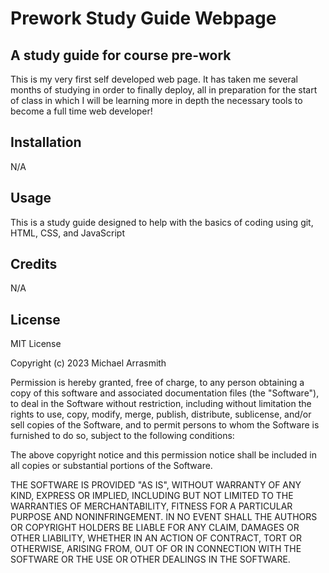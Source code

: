 # Prework Study Guide Webpage

## A study guide for course pre-work

This is my very first self developed web page. It has taken me several months of studying in order to finally deploy, all in preparation for the start of class in which I will be learning more in depth the necessary tools to become a full time web developer!

## Installation

N/A

## Usage

This is a study guide designed to help with the basics of coding using git, HTML, CSS, and JavaScript

## Credits

N/A

## License

MIT License

Copyright (c) 2023 Michael Arrasmith

Permission is hereby granted, free of charge, to any person obtaining a copy
of this software and associated documentation files (the "Software"), to deal
in the Software without restriction, including without limitation the rights
to use, copy, modify, merge, publish, distribute, sublicense, and/or sell
copies of the Software, and to permit persons to whom the Software is
furnished to do so, subject to the following conditions:

The above copyright notice and this permission notice shall be included in all
copies or substantial portions of the Software.

THE SOFTWARE IS PROVIDED "AS IS", WITHOUT WARRANTY OF ANY KIND, EXPRESS OR
IMPLIED, INCLUDING BUT NOT LIMITED TO THE WARRANTIES OF MERCHANTABILITY,
FITNESS FOR A PARTICULAR PURPOSE AND NONINFRINGEMENT. IN NO EVENT SHALL THE
AUTHORS OR COPYRIGHT HOLDERS BE LIABLE FOR ANY CLAIM, DAMAGES OR OTHER
LIABILITY, WHETHER IN AN ACTION OF CONTRACT, TORT OR OTHERWISE, ARISING FROM,
OUT OF OR IN CONNECTION WITH THE SOFTWARE OR THE USE OR OTHER DEALINGS IN THE
SOFTWARE.
